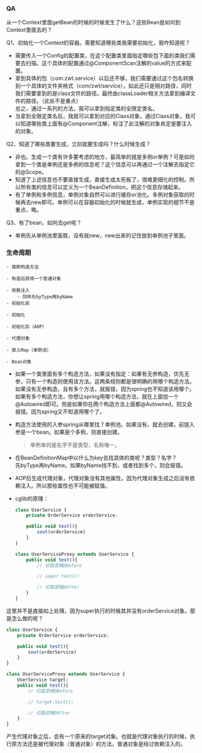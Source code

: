 ### QA
从一个Context里面getBean的时候的时候发生了什么？这些Bean是如何到Context里面去的？

Q1、初始化一个Context的容器。需要知道哪些类我需要初始化，我咋知道呢？
- 需要传入一个Config的配置类，在这个配置类里面指定哪些包下面的类我们需要去扫描。这个具体的配置通过@ComponentScan注解的value的方式来配置。
- 拿到具体的包（com.zwt.service）以后还不够，我们需要通过这个包名转换到一个具体的文件夹格式（com/zwt/service），如此还只是相对路径，同时我们需要拿到的是class文件的路径。最终由classLoader相关方法拿到编译文件的路径。（此处不是重点）  
    总之，通过一系列的方法，我可以拿到指定类的全限定类名。
- 当拿到全限定类名后，我就可以拿到对应的Class对象。通过Class对象，我可以知道哪些类上面有@Component注解，标注了此注解的对象肯定是要注入的对象。

Q2、知道了哪些类要生成，立刻就要生成吗？什么时候生成？
- 非也。生成一个类有许多要考虑的地方，最简单的就是多例or单例？可是如何拿到一个类是单例还是多例的信息呢？这个信息可以再通过一个注解去指定它的@Scope。
- 知道了上述信息也不要直接生成，直接生成太死板了，很难更细化的控制。所以所有类的信息可以定义为一个BeanDefinition，把这个信息存储起来。
- 有了单例和多例信息，单例对象自然可以进行缓存or池化。多例对象获取的时候再去new即可。单例可以在容器初始化的时候就生成，单例实现的细节不是重点，略。

Q3、有了bean，如何去get呢？
- 单例先从单例池里面取，没有就new，new出来的记住放到单例池子里面。


### 生命周期
    
    - 推断构造方法
        
    - 构造后获得一个普通对象
        
    - 依赖注入
        - 同样先byType再byName
    - 初始化前
        
    - 初始化
        
    - 初始化后（AOP）
        
    - 代理对象
        
    - 放入Map（单例池）
        
    - Bean对象
        

- 如果一个类里面有多个构造方法，如果没有指定：如果有无参构造，优先无参，只有一个构造则使用该方法。这两条规则都是很明确的用哪个构造方法。如果没有无参构造，且有多个方法，就报错，因为spring也不知道该用哪个。  
    如果有多个构造方法，你想让spring用哪个构造方法，就在上面加一个@Autowired即可。但是如果你在两个构造方法上面都@Autowired，则又会报错。因为spring又不知道用哪个了。
    
- 构造方法使用的入参spring从哪里找？单例池。如果没有，就去创建。前提入参是一个bean。如果是个多例，则直接创建。
    
    > 单例单的是名字不是类型，名称唯一。
    
- 在BeanDefinitionMap中以什么为key去找具体的类呢？类型？名字？  
    先byType再byName。如果byName找不到，或者找到多个，则会报错。
    
- AOP后生成代理对象，代理对象没有其他属性，因为代理对象生成之后没有依赖注入。所以那些属性也不可能被赋值。
    
- cglib的原理：
    
    ```javascript
    class UserService {
    	private OrderService orderService;
    
    	public void test(){
    		sout(orderService)
    	}
    }
    
    class UserServiceProxy extends UserService {
    	public void test(){
    		// 切面逻辑@Before
    
    		// super.test();
    
    		// 切面逻辑@After
    	}
    }
    ```
    

这里并不是直接如上处理，因为super执行的时候其并没有orderService对象。那是怎么做的呢？

```javascript
class UserService {
	private OrderService orderService;

	public void test(){
		sout(orderService)
	}
}

class UserServiceProxy extends UserService {
	UserService target;
	public void test(){
		// 切面逻辑@Before

		// target.test();

		// 切面逻辑@After
	}
}
```

产生代理对象之后，会有一个原来的target对象。也就是代理对象执行的时候，执行原方法还是被代理对象（普通对象）的方法。普通对象是经过依赖注入的。
